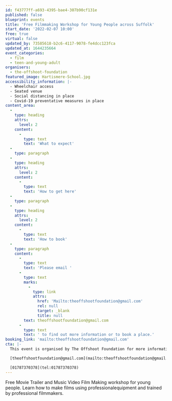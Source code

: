 ```yaml
---
id: f43777ff-a693-4395-bae4-307b90cf131e
published: false
blueprint: events
title: 'Free Filmmaking Workshop for Young People across Suffolk'
start_date: '2022-02-07 10:00'
free: true
virtual: false
updated_by: 73585618-b2c6-4117-9078-fe4dcc123fca
updated_at: 1644235664
event_categories:
  - film
  - teen-and-young-adult
organisers:
  - the-offshoot-foundation
featured_image: Hartismere-School.jpg
accessibility_information: |-
  - Wheelchair access
  - Seated venue 
  - Social distancing in place 
  - Covid-19 preventative measures in place
content_area:
  -
    type: heading
    attrs:
      level: 2
    content:
      -
        type: text
        text: 'What to expect'
  -
    type: paragraph
  -
    type: heading
    attrs:
      level: 2
    content:
      -
        type: text
        text: 'How to get here'
  -
    type: paragraph
  -
    type: heading
    attrs:
      level: 2
    content:
      -
        type: text
        text: 'How to book'
  -
    type: paragraph
    content:
      -
        type: text
        text: 'Please email '
      -
        type: text
        marks:
          -
            type: link
            attrs:
              href: 'Mailto:theoffshootfoundation@gmail.com'
              rel: null
              target: _blank
              title: null
        text: theoffshootfoundation@gmail.com
      -
        type: text
        text: ' to find out more information or to book a place.'
booking_link: 'mailto:theoffshootfoundation@gmail.com'
cta: |-
  This event is organised by The Offshoot Foundation for more information please get in touch via:

  [theoffshootfoundation@gmail.com](mailto:theoffshootfoundation@gmail.com)

  [01787370378](tel:01787370378)
---
```

Free Movie Trailer and Music Video Film Making workshop for young people. Learn how to make films using professionalequipment and trained by professional filmmakers.
